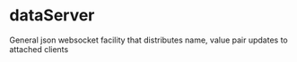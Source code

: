 # dataServer
General json websocket facility that distributes name, value pair updates to attached clients
